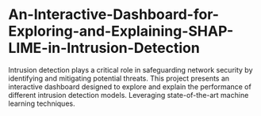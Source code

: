 # An-Interactive-Dashboard-for-Exploring-and-Explaining-SHAP-LIME-in-Intrusion-Detection
Intrusion detection plays a critical role in safeguarding network security by identifying and mitigating potential threats. This project presents an interactive dashboard designed to explore and explain the performance of different intrusion detection models. Leveraging state-of-the-art machine learning techniques.
